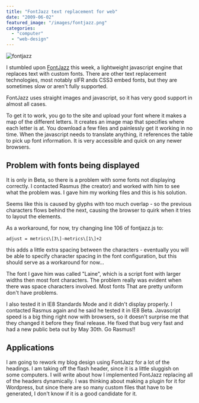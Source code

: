 ```yaml
---
title: "FontJazz text replacement for web"
date: "2009-06-02"
featured_image: "/images/fontjazz.png"
categories: 
  - "computer"
  - "web-design"
---
```


![fontjazz](/images/fontjazz.png "fontjazz")

I stumbled upon [FontJazz](http://fontjazz.com/) this week, a lightweight javascript engine that replaces text with custom fonts. There are other text replacement technologies, most notably sIFR ands CSS3 embed fonts, but they are sometimes slow or aren't fully supported.

FontJazz uses straight images and javascript, so it has very good support in almost all cases.

To get it to work, you go to the site and upload your font where it makes a map of the different letters. It creates an image map that specifies where each letter is at. You download a few files and painlessly get it working in no time. When the javascript needs to translate anything, it references the table to pick up font information. It is very accessible and quick on any newer browsers.

## Problem with fonts being displayed

It is only in Beta, so there is a problem with some fonts not displaying correctly. I contacted Rasmus (the creator) and worked with him to see what the problem was. I gave him my working files and this is his solution.

Seems like this is caused by glyphs with too much overlap - so the previous characters flows behind the next, causing the browser to quirk when it tries to layout the elements.

As a workaround, for now, try changing line 106 of fontjazz.js to:

    adjust = metrics\[3\]-metrics\[1\]+2

this adds a little extra spacing between the characters - eventually you will be able to specify character spacing in the font configuration, but this should serve as a workaround for now...

The font I gave him was called "Laine", which is a script font with larger widths then most font characters. The problem really was evident when there was space characters involved. Most fonts That are pretty uniform don't have problems.

I also tested it in IE8 Standards Mode and it didn't display properly. I contacted Rasmus again and he said he tested it in IE8 Beta. Javascript speed is a big thing right now with browsers, so it doesn't surprise me that they changed it before they final release. He fixed that bug very fast and had a new public beta out by May 30th. Go Rasmus!!

## Applications

I am going to rework my blog design using FontJazz for a lot of the headings. I am taking off the flash header, since it is a little sluggish on some computers. I will write about how I implemented FontJazz replacing all of the headers dynamically. I was thinking about making a plugin for it for Wordpress, but since there are so many custom files that have to be generated, I don't know if it is a good candidate for it.
